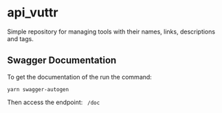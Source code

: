 # api_vuttr

Simple repository for managing tools with their names, links, descriptions and tags.

## Swagger Documentation

To get the documentation of the run the command:
```
yarn swagger-autogen
```
Then access the endpoint: ``` /doc```